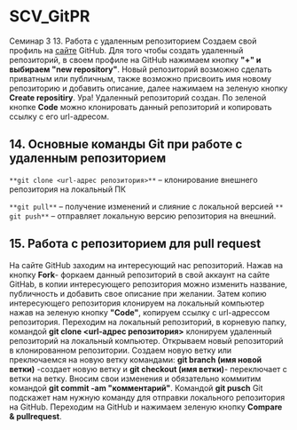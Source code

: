 # SCV_GitPR
Семинар 3
 13. Работа с удаленным репозиторием
Создаем свой профиль на [сайте](https://github.com)  GitHub.
Для того чтобы создать удаленный репозиторий, в своем профиле на GitHub нажимаем кнопку **"+" и выбираем "new repository"**. Новый репозиторий возможно сделать приватным или публичным, также возможно присвоить имя новому репозиторию и добавить описание, далее нажимаем на зеленую кнопку **Create repositiry**.
Ура! Удаленный репозиторий создан.
По зеленой кнопке **Code** можно клонировать данный репозиторий и копировать ссылку с его url-адресом.

## 14. Основные команды Git при работе с удаленным репозиторием
`**git clone <url-адрес репозитория>**` – клонирование внешнего репозитория на
локальный ПК

`**git pull**` – получение изменений и слияние с локальной версией
`** git push**` – отправляет локальную версию репозитория на внешний.

## 15. Работа с репозиторием для **pull request**
На сайте GitHub заходим на интересующий нас репозиторий. Нажав на кнопку **Fork**- форкаем данный репозиторий в свой аккаунт на сайте GitHab, в копии интересующего репозитория можно изменить название, публичность и добавить свое описание при желании.
Затем копию интересующего репозитория клонируем на локальный компьютер нажав на зеленую кнопку **"Code"**, копируем ссылку с url-адрессом репозитория.
Переходим на локальный репозиторий, в корневую папку, командой **git clone <url-адрес репозитория>** клонируем удаленный репозиторий на локальный компьютер. Открываем новый репозиторий в клонированном репозитории. Создаем новую ветку или преключаемся на новую ветку командами: **git branch (имя новой ветки)** -создает новую ветку и **git checkout (имя ветки)**- переключает с ветки на ветку. Вносим свои изменения и обязательно коммитим командой **git commit -am "комментарий"**.
Командой **git pusch** Git подскажет нам нужную команду для отправки локального репозитория на GitHub.
Переходим на GitHub и нажимаем зеленую кнопку **Compare & pullrequest**.
